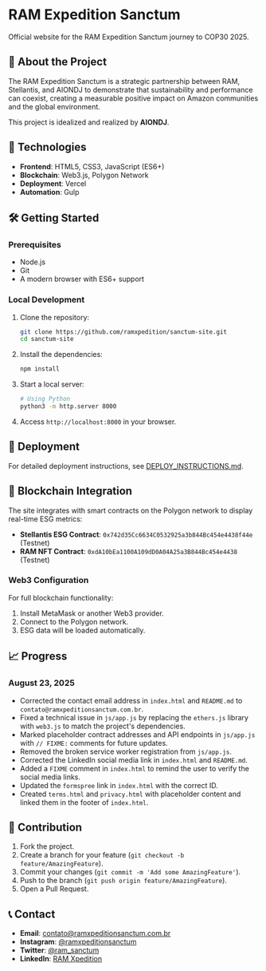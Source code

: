# RAM Expedition Sanctum

Official website for the RAM Expedition Sanctum journey to COP30 2025.

## 🌿 About the Project

The RAM Expedition Sanctum is a strategic partnership between RAM, Stellantis, and AIONDJ to demonstrate that sustainability and performance can coexist, creating a measurable positive impact on Amazon communities and the global environment.

This project is idealized and realized by **AIONDJ**.

## 🚀 Technologies

- **Frontend**: HTML5, CSS3, JavaScript (ES6+)
- **Blockchain**: Web3.js, Polygon Network
- **Deployment**: Vercel
- **Automation**: Gulp

## 🛠️ Getting Started

### Prerequisites

- Node.js
- Git
- A modern browser with ES6+ support

### Local Development

1. Clone the repository:
   ```bash
   git clone https://github.com/ramxpedition/sanctum-site.git
   cd sanctum-site
   ```

2. Install the dependencies:
   ```bash
   npm install
   ```

3. Start a local server:
   ```bash
   # Using Python
   python3 -m http.server 8000
   ```

4. Access `http://localhost:8000` in your browser.

## 🚀 Deployment

For detailed deployment instructions, see [DEPLOY_INSTRUCTIONS.md](DEPLOY_INSTRUCTIONS.md).

## 🔗 Blockchain Integration

The site integrates with smart contracts on the Polygon network to display real-time ESG metrics:

- **Stellantis ESG Contract**: `0x742d35Cc6634C0532925a3b844Bc454e4438f44e` (Testnet)
- **RAM NFT Contract**: `0xdA10bEa1100A109dD0A04A25a3B844Bc454e4438` (Testnet)

### Web3 Configuration

For full blockchain functionality:

1. Install MetaMask or another Web3 provider.
2. Connect to the Polygon network.
3. ESG data will be loaded automatically.

## 📈 Progress

### August 23, 2025

- Corrected the contact email address in `index.html` and `README.md` to `contato@ramxpeditionsanctum.com.br`.
- Fixed a technical issue in `js/app.js` by replacing the `ethers.js` library with `web3.js` to match the project's dependencies.
- Marked placeholder contract addresses and API endpoints in `js/app.js` with `// FIXME:` comments for future updates.
- Removed the broken service worker registration from `js/app.js`.
- Corrected the LinkedIn social media link in `index.html` and `README.md`.
- Added a `FIXME` comment in `index.html` to remind the user to verify the social media links.
- Updated the `formspree` link in `index.html` with the correct ID.
- Created `terms.html` and `privacy.html` with placeholder content and linked them in the footer of `index.html`.

## 🤝 Contribution

1. Fork the project.
2. Create a branch for your feature (`git checkout -b feature/AmazingFeature`).
3. Commit your changes (`git commit -m 'Add some AmazingFeature'`).
4. Push to the branch (`git push origin feature/AmazingFeature`).
5. Open a Pull Request.

## 📞 Contact

- **Email**: contato@ramxpeditionsanctum.com.br
- **Instagram**: [@ramxpeditionsanctum](https://instagram.com/ramxpeditionsanctum)
- **Twitter**: [@ram_sanctum](https://twitter.com/ram_sanctum)
- **LinkedIn**: [RAM Xpedition](https://linkedin.com/company/ramxpedition)
